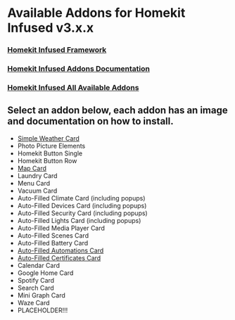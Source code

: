 # Available Addons for Homekit Infused v3.x.x

### [Homekit Infused Framework](https://github.com/jimz011/homekit-infused/tree/3.0.0)
### [Homekit Infused Addons Documentation](https://github.com/jimz011/homekit-infused/tree/addons)
### [Homekit Infused All Available Addons](https://github.com/jimz011/homekit-infused/tree/addons/ADDON_LIST.md)

## Select an addon below, each addon has an image and documentation on how to install.
  - [Simple Weather Card](addons/simple-weather-card.md)
  - Photo Picture Elements
  - Homekit Button Single
  - Homekit Button Row
  - [Map Card](addons/map-card.md)
  - Laundry Card
  - Menu Card
  - Vacuum Card
  - Auto-Filled Climate Card (including popups)
  - Auto-Filled Devices Card (including popups)
  - Auto-Filled Security Card (including popups)
  - Auto-Filled Lights Card (including popups)
  - Auto-Filled Media Player Card
  - Auto-Filled Scenes Card
  - Auto-Filled Battery Card
  - [Auto-Filled Automations Card](addons/auto-fill-automations-card.md)
  - [Auto-Filled Certificates Card](addons/auto-fill-certificates-card.md)
  - Calendar Card
  - Google Home Card
  - Spotify Card
  - Search Card
  - Mini Graph Card
  - Waze Card
  - PLACEHOLDER!!!
